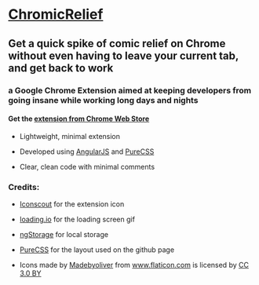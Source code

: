 <h1>
	<a href=''>
		ChromicRelief
	</a>
</h1>

<h2>
	Get a quick spike of comic relief on Chrome without even having to leave your current tab, and get back to work
</h2>
<h3>
	a Google Chrome Extension aimed at keeping developers from going insane while working long days and nights
</h3>

<h4>Get the <a href='https://chrome.google.com/webstore/detail/chromicrelief/diejieodlkkigdaeaiinlajimeiepfce' target='_blank'>extension from Chrome Web Store</a></h4>

<ul>
    <li>
        <p>Lightweight, minimal extension</p>
    </li>
    <li>
        <p>Developed using <a href='https://angular.io/' target="_blank">AngularJS</a> and <a href='http://purecss.io/' target="_blank">PureCSS</a></p>
    </li>
    <li>
    	<p>Clear, clean code with minimal comments</p>
	</li>
</ul>

<h3>
	Credits:
</h3>
<ul>
	<li>
		<p><a href='http://iconscout.com' target="_blank">Iconscout</a> for the extension icon</p>
	</li>
	<li>
		<p><a href='http://loading.io' target="_blank">loading.io</a> for the loading screen gif</p>
	</li>
	<li>
		<p><a href='https://github.com/gsklee/ngStorage/' target="_blank">ngStorage</a> for local storage</p>
	</li>
	<li>
		<p><a href='http://purecss.io/' target="_blank">PureCSS</a> for the layout used on the github page</p>
	</li>
	<li>
		<p>
			Icons made by <a href="http://www.flaticon.com/authors/madebyoliver" title="Madebyoliver">Madebyoliver</a> from <a href="http://www.flaticon.com" title="Flaticon">www.flaticon.com</a> is licensed by <a href="http://creativecommons.org/licenses/by/3.0/" title="Creative Commons BY 3.0" target="_blank">CC 3.0 BY</a>
		</p>
	</li>
</ul>
